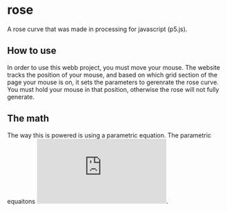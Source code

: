 # rose
A rose curve that was made in processing for javascript (p5.js).

## How to use
In order to use this webb project, you must move your mouse. The website tracks the position of your mouse, and based on which grid section of the page your mouse is on, it sets the parameters to gerenrate the rose curve. You must hold your mouse in that position, otherwise the rose will not fully generate.

## The math
The way this is powered is using a parametric equation. The parametric equaitons ![equation](http://www.sciweavers.org/tex2img.php?eq=x%3D%5Ccos%28k%5Ctheta%29%5Ccos%28%5Ctheta%29&bc=Transparent&fc=Black&im=jpg&fs=12&ff=arev&edit=0).